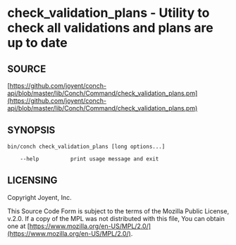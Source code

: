 # check\_validation\_plans - Utility to check all validations and plans are up to date

## SOURCE

[https://github.com/joyent/conch-api/blob/master/lib/Conch/Command/check_validation_plans.pm](https://github.com/joyent/conch-api/blob/master/lib/Conch/Command/check_validation_plans.pm)

## SYNOPSIS

```
bin/conch check_validation_plans [long options...]

    --help          print usage message and exit
```

## LICENSING

Copyright Joyent, Inc.

This Source Code Form is subject to the terms of the Mozilla Public License,
v.2.0. If a copy of the MPL was not distributed with this file, You can obtain
one at [https://www.mozilla.org/en-US/MPL/2.0/](https://www.mozilla.org/en-US/MPL/2.0/).
